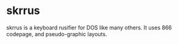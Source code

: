 skrrus
======

skrrus is a keyboard rusifier for DOS like many others. It uses 866 codepage, and pseudo-graphic layouts.